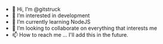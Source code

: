 - 👋 Hi, I’m @gitstruck
- 👀 I’m interested in development
- 🌱 I’m currently learning NodeJS
- 💞️ I’m looking to collaborate on everything that interests me
- 📫 How to reach me ... I'll add this in the future.

<!---
gitstruck/gitstruck is a ✨ special ✨ repository because its `README.md` (this file) appears on your GitHub profile.
You can click the Preview link to take a look at your changes.
--->
